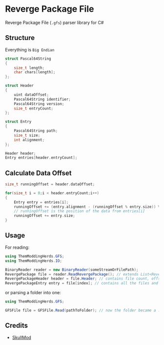 # Reverge Package File

Reverge Package File (`.gfs`) parser library for C#

## Structure

Everything is `Big Endian`

```c
struct Pascal64String
{
    size_t length;
    char chars[length];
};

struct Header
{
    uint dataOffset;
    Pascal64String identifier;
    Pascal64String version;
    size_t entryCount;
};

struct Entry
{
    Pascal64String path;
    size_t size;
    int alignment;
};

Header header;
Entry entries[header.entryCount];

```

## Calculate Data Offset

```c
size_t runningOffset = header.dataOffset;

for(size_t i = 0;i < header.entryCount;i++)
{
    Entry entry = entries[i];
    runningOffset += (entry.alignment - (runningOffset % entry.size)) % entry.alignment
    // runningOffset is the position of the data from entries[i]
    runningOffset += entry.size;
}
```

## Usage

For reading:

```c#
using ThemModdingHerds.GFS;
using ThemModdingHerds.IO;

BinaryReader reader = new BinaryReader(someStreamOrFilePath);
RevergePackage file = reader.ReadRevergePackage(); // extends List<RevergePackageEntry>
RevergePackageHeader header = file.Header; // contains file count, offset, version and file identifier
RevergePackageEntry entry = file[index]; // contains all the files and their data
```

or parsing a folder into one:

```c#
using ThemModdingHerds.GFS;

GFSFile file = GFSFile.Read(pathToFolder); // now the folder became a .gfs file
```

## Credits

- [SkullMod][skullmod-github-link]

[skullmod-github-link]: https://github.com/BlenderCN-Org/SkullMod
